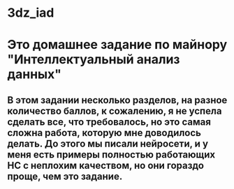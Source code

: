 # 3dz_iad

# Это домашнее задание по майнору "Интеллектуальный анализ данных"

## В этом задании несколько разделов, на разное количество баллов, к сожалению, я не успела сделать все, что требовалось, но это самая сложна работа, которую мне доводилось делать. До этого мы писали нейросети, и у меня есть примеры полностью работающих НС с неплохим качеством, но они гораздо проще, чем это задание.
